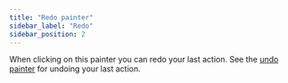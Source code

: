 ```yaml
---
title: "Redo painter"
sidebar_label: "Redo"
sidebar_position: 2
---
```


When clicking on this painter you can redo your last action.
See the [undo painter](redo) for undoing your last action.
